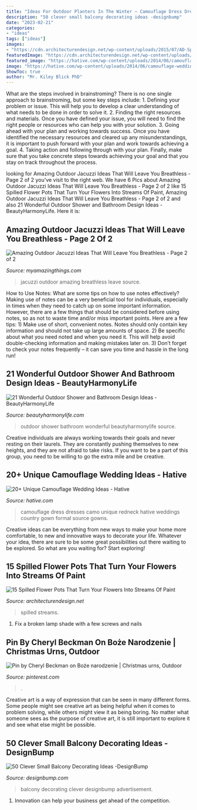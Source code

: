 ```yaml
---
title: "Ideas For Outdoor Planters In The Winter ~ Camouflage Dress Dresses Camo Unique Redneck Hative Weddings Country Gown Formal Source Gowns"
description: "50 clever small balcony decorating ideas -designbump"
date: "2023-02-21"
categories:
- "ideas"
tags: ["ideas"]
images:
- "https://cdn.architecturendesign.net/wp-content/uploads/2015/07/AD-Spilled-Flowers-Garden-Ideas-09.jpg"
featuredImage: "https://cdn.architecturendesign.net/wp-content/uploads/2015/07/AD-Spilled-Flowers-Garden-Ideas-09.jpg"
featured_image: "https://hative.com/wp-content/uploads/2014/06/camouflage-wedding-ideas/3-camouflage-wedding-dress.jpg"
image: "https://hative.com/wp-content/uploads/2014/06/camouflage-wedding-ideas/3-camouflage-wedding-dress.jpg"
ShowToc: true
author: "Mr. Kiley Blick PhD"
---
```



What are the steps involved in brainstroming?
There is no one single approach to brainstroming, but some key steps include: 1. Defining your problem or issue. This will help you to develop a clear understanding of what needs to be done in order to solve it. 2. Finding the right resources and materials. Once you have defined your issue, you will need to find the right people or resources who can help you with your solution. 3. Going ahead with your plan and working towards success. Once you have identified the necessary resources and cleared up any misunderstandings, it is important to push forward with your plan and work towards achieving a goal. 4. Taking action and following through with your plan. Finally, make sure that you take concrete steps towards achieving your goal and that you stay on track throughout the process.

	

		
looking for Amazing Outdoor Jacuzzi Ideas That Will Leave You Breathless - Page 2 of 2 you've visit to the right web. We have 6 Pics about Amazing Outdoor Jacuzzi Ideas That Will Leave You Breathless - Page 2 of 2 like 15 Spilled Flower Pots That Turn Your Flowers Into Streams Of Paint, Amazing Outdoor Jacuzzi Ideas That Will Leave You Breathless - Page 2 of 2 and also 21 Wonderful Outdoor Shower and Bathroom Design Ideas - BeautyHarmonyLife. Here it is:
		
    
## Amazing Outdoor Jacuzzi Ideas That Will Leave You Breathless - Page 2 Of 2

<img loading=lazy src="http://myamazingthings.com/wp-content/uploads/2017/04/outdoors.jpg" onerror="this.onerror=null;this.src='https://tse3.mm.bing.net/th?id=OIP.goW2g-Nkgycqx7mDJxz9ZwHaJ4&amp;pid=15.1';" alt="Amazing Outdoor Jacuzzi Ideas That Will Leave You Breathless - Page 2 of 2">

_Source: myamazingthings.com_

>jacuzzi outdoor amazing breathless leave source. 

	

How to Use Notes: What are some tips on how to use notes effectively?
Making use of notes can be a very beneficial tool for individuals, especially in times when they need to catch up on some important information. However, there are a few things that should be considered before using notes, so as not to waste time and/or miss important points. Here are a few tips: 1) Make use of short, convenient notes. Notes should only contain key information and should not take up large amounts of space. 2) Be specific about what you need noted and when you need it. This will help avoid double-checking information and making mistakes later on. 3) Don’t forget to check your notes frequently – it can save you time and hassle in the long run!

    
## 21 Wonderful Outdoor Shower And Bathroom Design Ideas - BeautyHarmonyLife

<img loading=lazy src="https://beautyharmonylife.com/wp-content/uploads/2013/10/onsen-wallpaper-hd-11.jpg" onerror="this.onerror=null;this.src='https://tse4.mm.bing.net/th?id=OIP.ewx1mQDaj6HpecinCOGmHwHaJ4&amp;pid=15.1';" alt="21 Wonderful Outdoor Shower and Bathroom Design Ideas - BeautyHarmonyLife">

_Source: beautyharmonylife.com_

>outdoor shower bathroom wonderful beautyharmonylife source. 

	

Creative individuals are always working towards their goals and never resting on their laurels. They are constantly pushing themselves to new heights, and they are not afraid to take risks. If you want to be a part of this group, you need to be willing to go the extra mile and be creative.

    
## 20+ Unique Camouflage Wedding Ideas - Hative

<img loading=lazy src="https://hative.com/wp-content/uploads/2014/06/camouflage-wedding-ideas/3-camouflage-wedding-dress.jpg" onerror="this.onerror=null;this.src='https://tse3.mm.bing.net/th?id=OIP.hTpEcNAftSVr6QVZdrmEoQHaJ4&amp;pid=15.1';" alt="20+ Unique Camouflage Wedding Ideas - Hative">

_Source: hative.com_

>camouflage dress dresses camo unique redneck hative weddings country gown formal source gowns. 

	

Creative ideas can be everything from new ways to make your home more comfortable, to new and innovative ways to decorate your life. Whatever your idea, there are sure to be some great possibilities out there waiting to be explored. So what are you waiting for? Start exploring!

    
## 15 Spilled Flower Pots That Turn Your Flowers Into Streams Of Paint

<img loading=lazy src="https://cdn.architecturendesign.net/wp-content/uploads/2015/07/AD-Spilled-Flowers-Garden-Ideas-09.jpg" onerror="this.onerror=null;this.src='https://tse4.mm.bing.net/th?id=OIP.u3n_4ktKjh7K4GI84kWTugHaFj&amp;pid=15.1';" alt="15 Spilled Flower Pots That Turn Your Flowers Into Streams Of Paint">

_Source: architecturendesign.net_

>spilled streams. 

	

1. Fix a broken lamp shade with a few screws and nails

    
## Pin By Cheryl Beckman On Boże Narodzenie | Christmas Urns, Outdoor

<img loading=lazy src="https://i.pinimg.com/736x/7e/ff/ae/7effae3dc285beefcf45780f620e4200.jpg" onerror="this.onerror=null;this.src='https://tse1.mm.bing.net/th?id=OIP.rBCS63HBaF4l76hZmXUlJwHaJ8&amp;pid=15.1';" alt="Pin by Cheryl Beckman on Boże narodzenie | Christmas urns, Outdoor">

_Source: pinterest.com_

>. 

	

Creative art is a way of expression that can be seen in many different forms. Some people might see creative art as being helpful when it comes to problem solving, while others might view it as being boring. No matter what someone sees as the purpose of creative art, it is still important to explore it and see what else might be possible.

    
## 50 Clever Small Balcony Decorating Ideas -DesignBump

<img loading=lazy src="https://designbump.com/wp-content/uploads/2015/10/small-balcony-decoration107.jpg" onerror="this.onerror=null;this.src='https://tse2.mm.bing.net/th?id=OIP.14KD_cy-ome2oJbbMftFbwHaKX&amp;pid=15.1';" alt="50 Clever Small Balcony Decorating Ideas -DesignBump">

_Source: designbump.com_

>balcony decorating clever designbump advertisement. 

	

1. Innovation can help your business get ahead of the competition.

